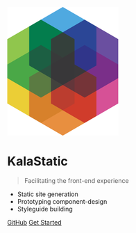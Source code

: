 ![Kalamuna Logo](logo.png)

# KalaStatic

> Facilitating the front-end experience

- Static site generation
- Prototyping component-design
- Styleguide building

[GitHub](https://github.com/kalamuna/kalastatic/)
[Get Started](#kalastatic)
